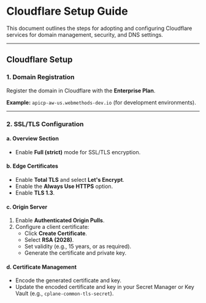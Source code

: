 # Cloudflare Setup Guide

This document outlines the steps for adopting and configuring Cloudflare services for domain management, security, and DNS settings.

---

## Cloudflare Setup

### 1. Domain Registration

Register the domain in Cloudflare with the **Enterprise Plan**.

**Example:** `apicp-aw-us.webmethods-dev.io` (for development environments).

---

### 2. SSL/TLS Configuration

#### a. Overview Section

- Enable **Full (strict)** mode for SSL/TLS encryption.

#### b. Edge Certificates

- Enable **Total TLS** and select **Let's Encrypt**.
- Enable the **Always Use HTTPS** option.
- Enable **TLS 1.3**.

#### c. Origin Server

1. Enable **Authenticated Origin Pulls**.
2. Configure a client certificate:
   - Click **Create Certificate**.
   - Select **RSA (2028)**.
   - Set validity (e.g., 15 years, or as required).
   - Generate the certificate and private key.

#### d. Certificate Management

- Encode the generated certificate and key.
- Update the encoded certificate and key in your Secret Manager or Key Vault (e.g., `cplane-common-tls-secret`).
